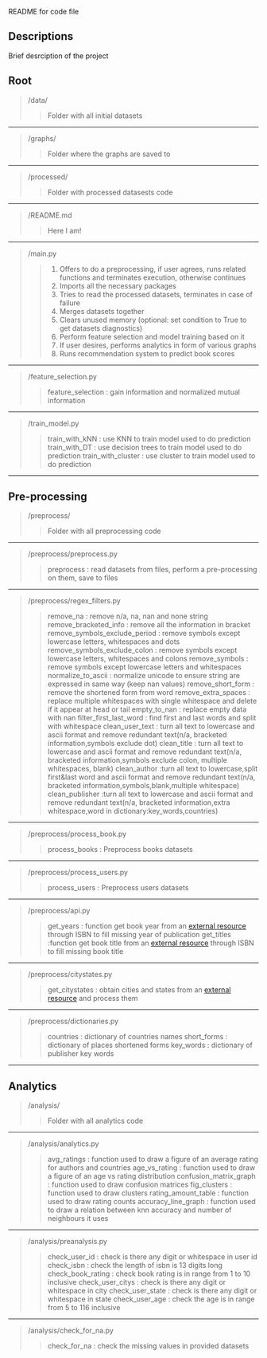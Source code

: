 README for code file  

Descriptions
---------------
Brief desrciption of the project

**Root**
---------------
> /data/
>> Folder with all initial datasets
---------------
> /graphs/
>> Folder where the graphs are saved to
---------------
> /processed/
>> Folder with processed datasests code
---------------
> /README.md
>> Here I am!
---------------
> /main.py
>> 1. Offers to do a preprocessing, if user agrees, runs related functions and terminates execution, otherwise continues
>> 2. Imports all the necessary packages
>> 3. Tries to read the processed datasets, terminates in case of failure
>> 4. Merges datasets together
>> 5. Clears unused memory (optional: set condition to True to get datasets diagnostics)
>> 6. Perform feature selection and model training based on it
>> 7. If user desires, performs analytics in form of various graphs
>> 8. Runs recommendation system to predict book scores
---------------
> /feature_selection.py
>> feature_selection : gain information and normalized mutual information
---------------
> /train_model.py
>> train_with_kNN : use KNN to train model used to do prediction
>> train_with_DT : use decision trees to train model used to do prediction
>> train_with_cluster : use cluster to train model used to do prediction
---------------
**Pre-processing**
---------------
> /preprocess/
>> Folder with all preprocessing code
---------------
> /preprocess/preprocess.py
>> preprocess : read datasets from files, perform a pre-processing on them, save to files
---------------
> /preprocess/regex_filters.py
>> remove_na : remove n/a, na, nan and none string
>> remove_bracketed_info : remove all the information in bracket
>> remove_symbols_exclude_period : remove symbols except lowercase letters, whitespaces and dots
>> remove_symbols_exclude_colon : remove symbols except lowercase letters, whitespaces and colons
>> remove_symbols : remove symbols except lowercase letters and whitespaces
>> normalize_to_ascii : normalize unicode to ensure string are expressed in same way (keep nan values)
>> remove_short_form : remove the shortened form from word
>> remove_extra_spaces : replace multiple whitespaces with single whitespace and delete if it appear at head or tail
>> empty_to_nan : replace empty data with nan
>> filter_first_last_word : find first and last words and split with whitespace
>> clean_user_text : turn all text to lowercase and ascii format and remove redundant text(n/a, bracketed information,symbols exclude dot)
>> clean_title : turn all text to lowercase and ascii format and remove redundant text(n/a, bracketed information,symbols exclude colon, multiple whitespaces, blank)
>> clean_author :turn all text to lowercase,split first&last word and ascii format and remove redundant text(n/a, bracketed information,symbols,blank,multiple whitespace)
>> clean_publisher :turn all text to lowercase and ascii format and remove redundant text(n/a, bracketed information,extra whitespace,word in dictionary:key_words,countries)
---------------
> /preprocess/process_book.py
>> process_books : Preprocess books datasets
---------------
> /preprocess/process_users.py
>> process_users : Preprocess users datasets
---------------
> /preprocess/api.py
>> get_years : function get book year from an [external resource]('https://openlibrary.org/isbn) through ISBN to fill missing year of publication
>> get_titles :function get book title from an [external resource]('https://openlibrary.org/isbn) through ISBN to fill missing book title
---------------
> /preprocess/citystates.py
>> get_citystates : obtain cities and states from an [external resource]('https://raw.githubusercontent.com/dr5hn/countries-states-cities-database/master/csv) and process them
---------------
> /preprocess/dictionaries.py
>> countries : dictionary of countries names
>> short_forms : dictionary of places shortened forms
>> key_words : dictionary of publisher key words
---------------
**Analytics**
---------------
> /analysis/
>> Folder with all analytics code
---------------
> /analysis/analytics.py
>> avg_ratings : function used to draw a figure of an average rating for authors and countries
>> age_vs_rating : function used to draw a figure of an age vs rating distribution
>> confusion_matrix_graph : function used to draw confusion matrices
>> fig_clusters : function used to draw clusters
>> rating_amount_table : function used to draw rating counts
>> accuracy_line_graph : function used to draw a relation between knn accuracy and number of neighbours it uses
---------------
> /analysis/preanalysis.py
>> check_user_id : check is there any digit or whitespace in user id
>> check_isbn : check the length of isbn is 13 digits long
>> check_book_rating : check book rating is in range from 1 to 10 inclusive
>> check_user_citys : check is there any digit or whitespace in city
>> check_user_state : check is there any digit or whitespace in state
>> check_user_age : check the age is in range from 5 to 116 inclusive
---------------
> /analysis/check_for_na.py
>> check_for_na : check the missing values in provided datasets

